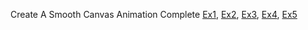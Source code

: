 Create A Smooth Canvas Animation
Complete [Ex1](https://github.com/DangDiem45/GameTraining/blob/master/Phrase1/GetStartedWithGameDevelopment/CreateASmoothCanvasAnimation/Ex1.html), [Ex2](https://github.com/DangDiem45/GameTraining/blob/master/Phrase1/GetStartedWithGameDevelopment/CreateASmoothCanvasAnimation/Ex2.html), [Ex3](https://github.com/DangDiem45/GameTraining/blob/master/Phrase1/GetStartedWithGameDevelopment/CreateASmoothCanvasAnimation/Ex3.html), [Ex4](https://github.com/DangDiem45/GameTraining/blob/master/Phrase1/GetStartedWithGameDevelopment/CreateASmoothCanvasAnimation/Ex4.html), [Ex5](https://github.com/DangDiem45/GameTraining/blob/master/Phrase1/GetStartedWithGameDevelopment/CreateASmoothCanvasAnimation/Ex5.html)
